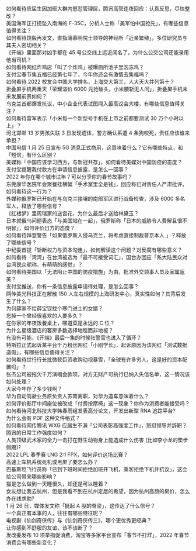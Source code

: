 如何看待应届生因加班大群内怒怼管理层，腾讯高管连夜回应：认真反思，尽快整改？  
美国海军正打捞坠入南海的 F-35C，分析人士称「美军怕中国抢先」，有哪些信息值得关注？  
如何看待饶毅再发文，直指蒲慕明院士领导的神经所「近亲繁殖」，多位研究员与其夫人密切相关？  
《开端》里面那对凶手都在 45 号公交线上远近闻名了，为什么公交公司还能录用他当司机？  
如何看待网红炸鸡店「叫了个炸鸡」被曝厕所池子里泡冻鸡？  
支付宝春节集五福已经第七年了，今年你还会有激情去集福吗？  
如何看待 2022 校友会中国大学排名，上海交大第三，人大天大并列第十？  
折叠屏手机两重天「荣耀溢价 6000 元抢破头，小米腰斩无人问」，折叠屏手机未来发展前景如何？  
乌克兰首都爆发抗议，中小企业代表试图闯入最高议会大楼，有哪些信息值得关注？  
如何看待雷军表示「小米每一个新型号手机在上市之前都要测试 30 万个小时以上」？  
河北邯郸 13 岁男孩失联 3 日发现遗体，警方确认系遭 4 条狗咬死，责任应该谁来承担？  
中国电信 1 月 25 日宣布 5G 消息正式商用，这意味着什么？它有哪些特点，和「短信」有什么区别？  
美媒称「中国应该学习西方，与新冠共存」，如何看待美媒对中国防疫的态度？  
支付宝提醒我付款方在申请信息披露，是怎么一回事？  
2022 年你在哪个城市过年？可以分享你的春节故事吗？  
东莞康华医院年会聚餐挂横幅「手术室里全是钱」，回应称已对责任人严肃批评，如何看待这一行为？  
外媒称俄罗斯已开始在与乌克兰接壤的南部军区进行战备检查，涉及 6000 多名军人，释放了哪些信号？  
《红楼梦》里周瑞家的送宫花，为什么最后才送给林黛玉？  
日本就俄乌问题表态「与美国站在一起」，俄罗斯称「日本的威胁令人费解且很不明智」，如何评价日方的态度？  
如何看待拜登警告「如果俄罗斯入侵乌克兰，将考虑直接制裁普京本人 」？释放了哪些信号？  
中纪委首提「斩断权力与资本勾连」，如何解读这个问题？对反腐有哪些意义？  
如何看待「湾湾」在台湾被选为「最不可接受词汇」，国台办回应「系大陆民众对台湾民众昵称，有萌萌的感觉」？  
如何看待美国以「无法阻止中国的防疫措施」为由，批准外交领事人员及家属返美？  
支付宝推送，你有一条信息披露申请待处理，是怎么回事？  
网传美光科技正在解散 150 人左右规模的上海研发中心，真实性如何？其背后发生了什么？  
为何薛家不给薛宝钗找个寒门进士的女婿？  
忘掉一个曾经很喜欢的人要多久？  
在你家的年夜饭餐桌上，哪道菜是永远的 C 位？  
为什么星级酒店的客房多数选择地毯而非地板？  
有没有可能，《开端》最后一集的时候张警官也进入了循环？  
特斯拉正式起诉某平台千万粉丝网红「小刚学长」，起诉原因为该网红「测试数据造假」，有哪些信息值得关注？  
如何看待世行行长批微软巨资收购动视暴雪，「全球有许多穷人，这是好的资本配置吗」？  
张杰公司被拖欠千万演唱会款项，对方无财产可执行已纳入失信名单，这一情况该如何处理？  
大家今年存了多少钱啊？  
华为自动驾驶业务原负责人苏箐离职，对华为造车意味着什么？  
如何评价影厅中间座位被改成「付费按摩椅」这一现象？你作为消费者能接受吗？  
如何看待河北科技大学韩春雨组发表高分论文，开发出新型 RNA 追踪平台?  
为什么会有 PDF 这种文件格式？  
如何看待网传腾讯 WXG 应届生不满「公司表彰高强度工作」，怒怼领导并辞职？腾讯的日常工作强度如何？  
人类顶级武术家的全力一击打在野生动物身上能造成什么伤害 (比如李小龙的垫步侧踢)?  
2022 LPL 春季赛 LNG 2:1 FPX，如何评价这场比赛？  
高速上车机系统死机或黑屏了要怎么办？  
巴基斯坦飞行员称「已到下班时间拒绝加班开飞机，乘客拒绝下机并抗议」，这会给公司带来哪些影响？  
猫是怎么做到一天睡很久，却还是可以睡着？  
女友想让我去杭州，但是我看不到在杭州定居的希望，因为杭州高昂的房价，怎么办在线求助?  
1 月 26 日，媒体发文称「挺起 A 股的脊梁」，这传达了什么信号？  
一个真正有本事的人，往往有哪些特征呢？  
电视剧《仙剑奇侠传》与《仙剑奇侠传三》，哪个更优秀更经典？  
让你感到不舒服的友谊，该不该断了？  
发改委发布 10 项举措促消费，淘宝等多家平台宣布「春节不打烊」，2022 年春节消费会有哪些新变化？  
